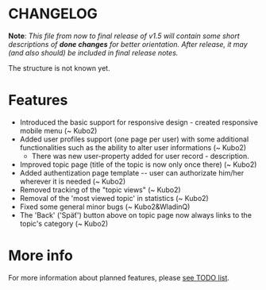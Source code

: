 # CHANGELOG

   **Note**: _This file from now to final release of v1.5 will contain some short descriptions of **done changes**
   for better orientation. After release, it may (and also should) be included in final release notes._
   
   The structure is not known yet.

# Features

   + Introduced the basic support for responsive design - created responsive mobile menu (~ Kubo2)
   + Added user profiles support (one page per user) with some additional functionalities such as the ability to alter user informations (~ Kubo2)
      + There was new user-property added for user record - description.
   + Improved topic page (title of the topic is now only once there) (~ Kubo2)
   + Added authentization page template -- user can authorizate him/her wherever it is needed (~ Kubo2)
   + Removed tracking of the "topic views" (~ Kubo2)
   + Removal of the 'most viewed topic' in statistics (~ Kubo2)
   + Fixed some general minor bugs (~ Kubo2&WladinQ)
   + The 'Back' ('Späť') button above on topic page now always links to the topic's category (~ Kubo2)

# More info

For more information about planned features, please [see TODO list](htp://github.com/Kubo2/diggyshelper/blob/HEAD/TODOlist.md).
